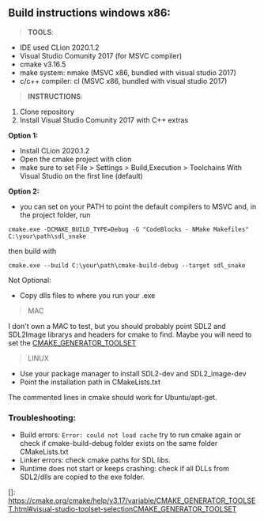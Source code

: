 ## **Build instructions windows x86:**
> **TOOLS**:
- IDE used CLion 2020.1.2
- Visual Studio Comunity 2017 (for MSVC compiler)
- cmake v3.16.5
- make system: nmake (MSVC x86, bundled with visual studio 2017)
- c/c++ compiler: cl (MSVC x86, bundled with visual studio 2017)
> **INSTRUCTIONS**:
1. Clone repository
2. Install Visual Studio Comunity 2017 with C++ extras

**Option 1:**

- Install CLion 2020.1.2
- Open the cmake project with clion
- make sure to set
File > Settings > Build,Execution > Toolchains
With Visual Studio on the first line (default)

**Option 2:**

- you can set on your PATH to point the default compilers to MSVC and, in the project folder,  run

```cmake.exe -DCMAKE_BUILD_TYPE=Debug -G "CodeBlocks - NMake Makefiles" C:\your\path\sdl_snake```

then build with

`cmake.exe --build C:\your\path\cmake-build-debug --target sdl_snake`

Not Optional:
- Copy dlls files to where you run your .exe


>MAC

I don't own a MAC to test, but you should probably
point SDL2 and SDL2Image librarys and headers for cmake to find.
Maybe you will need to set the [CMAKE_GENERATOR_TOOLSET](https://cmake.org/cmake/help/v3.17/variable/CMAKE_GENERATOR_TOOLSET.html#visual-studio-toolset-selection)

> LINUX
- Use your package manager to install SDL2-dev and SDL2_image-dev
- Point the installation path in CMakeLists.txt  

The commented lines in cmake should work for Ubuntu/apt-get.

### **Troubleshooting:**
- Build errors:
``Error: could not load cache`` try to run cmake again or check if cmake-build-debug folder exists on the same folder CMakeLists.txt
- Linker errors: check cmake paths for SDL libs.
- Runtime does not start or keeps crashing: check if all DLLs from SDL2/dlls are copied to the exe folder.   

[]: https://cmake.org/cmake/help/v3.17/variable/CMAKE_GENERATOR_TOOLSET.html#visual-studio-toolset-selectionCMAKE_GENERATOR_TOOLSET